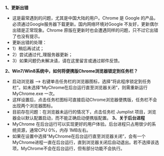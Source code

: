 **1、更新出错**
  * 这是最常遇到的问题，尤其是中国大陆的用户。Chrome 是 Google 的产品，必须通过Google服务器下载更新。国内网络环境对Google 不友好，更新偶尔出错是正常现象。Chrome 原版在更新时也会遭遇同样的问题，只不过它出错了也没有提示。
  * 更新出错的处理：
  * 1）稍后再试试；
  * 2）尝试通过代\_理服务器更新；
  * 3）如果问题仍未解决请，请在这里留言或通过邮件反馈。

**2、Win7/Win8系统中，如何将便携版Chrome浏览器锁定到任务栏？**
  * 启动浏览器 --> 右键单击任务栏的浏览器图标，选择“将此程序锁定到任务栏”。如未选择“MyChrome在后台运行直至浏览器关闭”，则需重新运行MyChrome.exe 一次。
  * 这样设置后，点击任务栏图标可直接启动Chrome浏览器便携版，任务栏不会出现两个浏览器图标。
  * 目前存在问题：在浏览器未运行的情况下，点击任务栏 Jumplist 项目，浏览器会以默认配置启动，而不能正确启动便携版配置。
**3、关于后台进程**
  * MyChrome 在后台运行可以实现更好的用户体验。后台进程只占用很少的系统资源，通常CPU 0%，内存 1MB左右。
  * 如果在设置中选择“MyChrome在后台运行直至浏览器关闭”，会有一个MyChrome进程一直在后台运行，直到浏览器关闭后自动退出。若不选择该选项，MyChrome不会在后台运行，但有部分功能不会执行。